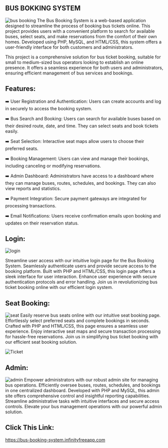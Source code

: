 BUS BOKKING SYSTEM
------------------------------------------------------------------------------------------------------------------------------------------------------------------
![bus booking](https://github.com/DAKSHPATEL04/Bus-Booking-System/assets/160720470/d3fcb239-35ef-4e24-ac27-5c602a253045)
The Bus Booking System is a web-based application designed to streamline the process of booking bus tickets online. This project provides users with a convenient platform to search for available buses, select seats, and make reservations from the comfort of their own homes. Developed using PHP, MySQL, and HTML/CSS, this system offers a user-friendly interface for both customers and administrators.

This project is a comprehensive solution for bus ticket booking, suitable for small to medium-sized bus operators looking to establish an online presence. It offers a seamless experience for both users and administrators, ensuring efficient management of bus services and bookings.

Features:
-------------------------------------------------------------------------------------------------------------------------------------------------------------------
➡️ User Registration and Authentication: Users can create accounts and log in securely to access the booking system.

➡️ Bus Search and Booking: Users can search for available buses based on their desired route, date, and time. They can select seats and book tickets easily.

➡️ Seat Selection: Interactive seat maps allow users to choose their preferred seats.

➡️ Booking Management: Users can view and manage their bookings, including canceling or modifying reservations.

➡️ Admin Dashboard: Administrators have access to a dashboard where they can manage buses, routes, schedules, and bookings. They can also view reports and statistics.

➡️ Payment Integration: Secure payment gateways are integrated for processing transactions.

➡️ Email Notifications: Users receive confirmation emails upon booking and updates on their reservation status.

Login:
---------------------------------------------------------------------------------------------------------------------------------------------
![login](https://github.com/DAKSHPATEL04/Bus-Booking-System/assets/160720470/7814f7fd-bb54-4542-9bfb-30f04d5ef7b1)

Streamline user access with our intuitive login page for the Bus Booking System. Seamlessly authenticate users and provide secure access to the booking platform. Built with PHP and HTML/CSS, this login page offers a sleek interface for user interaction. Enhance user experience with secure authentication protocols and error handling. Join us in revolutionizing bus ticket booking online with our efficient login system.

Seat Booking:
-----------------------------------------------------------------------------------------------------------------------------------------------------
![seat](https://github.com/DAKSHPATEL04/Bus-Booking-System/assets/160720470/92802710-1926-4e7c-b2d0-dadff570a020)
Easily reserve bus seats online with our intuitive seat booking page. Effortlessly select preferred seats and complete bookings in seconds. Crafted with PHP and HTML/CSS, this page ensures a seamless user experience. Enjoy interactive seat maps and secure transaction processing for hassle-free reservations. Join us in simplifying bus ticket booking with our efficient seat booking solution.

![Ticket](https://github.com/DAKSHPATEL04/Bus-Booking-System/assets/160720470/a624a590-bb47-4bf2-9cc0-f8c41d3e07d2)


Admin:
---------------------------------------------------------------------------------------------------------------------------------------------------------
![admin](https://github.com/DAKSHPATEL04/Bus-Booking-System/assets/160720470/59f1ef2b-eaf9-4502-aebc-8ba4b518658d)
Empower administrators with our robust admin site for managing bus operations. Efficiently oversee buses, routes, schedules, and bookings in one centralized dashboard. Developed with PHP and MySQL, this admin site offers comprehensive control and insightful reporting capabilities. Streamline administrative tasks with intuitive interfaces and secure access controls. Elevate your bus management operations with our powerful admin solution.

Click This Link:
--------------------------------------------------------------------------------------------------------------------------------------------------------------
https://bus-booking-system.infinityfreeapp.com








